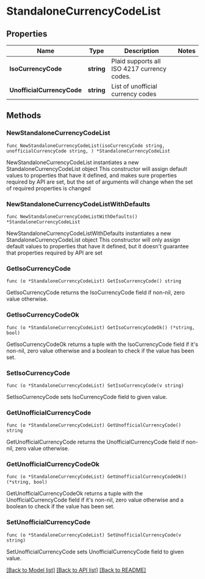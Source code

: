 # StandaloneCurrencyCodeList

## Properties

Name | Type | Description | Notes
------------ | ------------- | ------------- | -------------
**IsoCurrencyCode** | **string** | Plaid supports all ISO 4217 currency codes. | 
**UnofficialCurrencyCode** | **string** | List of unofficial currency codes | 

## Methods

### NewStandaloneCurrencyCodeList

`func NewStandaloneCurrencyCodeList(isoCurrencyCode string, unofficialCurrencyCode string, ) *StandaloneCurrencyCodeList`

NewStandaloneCurrencyCodeList instantiates a new StandaloneCurrencyCodeList object
This constructor will assign default values to properties that have it defined,
and makes sure properties required by API are set, but the set of arguments
will change when the set of required properties is changed

### NewStandaloneCurrencyCodeListWithDefaults

`func NewStandaloneCurrencyCodeListWithDefaults() *StandaloneCurrencyCodeList`

NewStandaloneCurrencyCodeListWithDefaults instantiates a new StandaloneCurrencyCodeList object
This constructor will only assign default values to properties that have it defined,
but it doesn't guarantee that properties required by API are set

### GetIsoCurrencyCode

`func (o *StandaloneCurrencyCodeList) GetIsoCurrencyCode() string`

GetIsoCurrencyCode returns the IsoCurrencyCode field if non-nil, zero value otherwise.

### GetIsoCurrencyCodeOk

`func (o *StandaloneCurrencyCodeList) GetIsoCurrencyCodeOk() (*string, bool)`

GetIsoCurrencyCodeOk returns a tuple with the IsoCurrencyCode field if it's non-nil, zero value otherwise
and a boolean to check if the value has been set.

### SetIsoCurrencyCode

`func (o *StandaloneCurrencyCodeList) SetIsoCurrencyCode(v string)`

SetIsoCurrencyCode sets IsoCurrencyCode field to given value.


### GetUnofficialCurrencyCode

`func (o *StandaloneCurrencyCodeList) GetUnofficialCurrencyCode() string`

GetUnofficialCurrencyCode returns the UnofficialCurrencyCode field if non-nil, zero value otherwise.

### GetUnofficialCurrencyCodeOk

`func (o *StandaloneCurrencyCodeList) GetUnofficialCurrencyCodeOk() (*string, bool)`

GetUnofficialCurrencyCodeOk returns a tuple with the UnofficialCurrencyCode field if it's non-nil, zero value otherwise
and a boolean to check if the value has been set.

### SetUnofficialCurrencyCode

`func (o *StandaloneCurrencyCodeList) SetUnofficialCurrencyCode(v string)`

SetUnofficialCurrencyCode sets UnofficialCurrencyCode field to given value.



[[Back to Model list]](../README.md#documentation-for-models) [[Back to API list]](../README.md#documentation-for-api-endpoints) [[Back to README]](../README.md)


